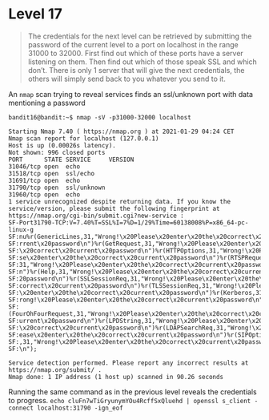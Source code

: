 # Level 17

> The credentials for the next level can be retrieved by submitting the password of the current level to a port on localhost in the range 31000 to 32000. First find out which of these ports have a server listening on them. Then find out which of those speak SSL and which don’t. There is only 1 server that will give the next credentials, the others will simply send back to you whatever you send to it.

An `nmap` scan trying to reveal services finds an ssl/unknown port with data mentioning a password
```
bandit16@bandit:~$ nmap -sV -p31000-32000 localhost

Starting Nmap 7.40 ( https://nmap.org ) at 2021-01-29 04:24 CET
Nmap scan report for localhost (127.0.0.1)
Host is up (0.00026s latency).
Not shown: 996 closed ports
PORT      STATE SERVICE     VERSION
31046/tcp open  echo
31518/tcp open  ssl/echo
31691/tcp open  echo
31790/tcp open  ssl/unknown
31960/tcp open  echo
1 service unrecognized despite returning data. If you know the service/version, please submit the following fingerprint at https://nmap.org/cgi-bin/submit.cgi?new-service :
SF-Port31790-TCP:V=7.40%T=SSL%I=7%D=1/29%Time=60138008%P=x86_64-pc-linux-g
SF:nu%r(GenericLines,31,"Wrong!\x20Please\x20enter\x20the\x20correct\x20cu
SF:rrent\x20password\n")%r(GetRequest,31,"Wrong!\x20Please\x20enter\x20the
SF:\x20correct\x20current\x20password\n")%r(HTTPOptions,31,"Wrong!\x20Plea
SF:se\x20enter\x20the\x20correct\x20current\x20password\n")%r(RTSPRequest,
SF:31,"Wrong!\x20Please\x20enter\x20the\x20correct\x20current\x20password\
SF:n")%r(Help,31,"Wrong!\x20Please\x20enter\x20the\x20correct\x20current\x
SF:20password\n")%r(SSLSessionReq,31,"Wrong!\x20Please\x20enter\x20the\x20
SF:correct\x20current\x20password\n")%r(TLSSessionReq,31,"Wrong!\x20Please
SF:\x20enter\x20the\x20correct\x20current\x20password\n")%r(Kerberos,31,"W
SF:rong!\x20Please\x20enter\x20the\x20correct\x20current\x20password\n")%r
SF:(FourOhFourRequest,31,"Wrong!\x20Please\x20enter\x20the\x20correct\x20c
SF:urrent\x20password\n")%r(LPDString,31,"Wrong!\x20Please\x20enter\x20the
SF:\x20correct\x20current\x20password\n")%r(LDAPSearchReq,31,"Wrong!\x20Pl
SF:ease\x20enter\x20the\x20correct\x20current\x20password\n")%r(SIPOptions
SF:,31,"Wrong!\x20Please\x20enter\x20the\x20correct\x20current\x20password
SF:\n");

Service detection performed. Please report any incorrect results at https://nmap.org/submit/ .
Nmap done: 1 IP address (1 host up) scanned in 90.26 seconds
```

Running the same command as in the previous level reveals the credentials to progress.
`echo cluFn7wTiGryunymYOu4RcffSxQluehd | openssl s_client -connect localhost:31790 -ign_eof`
